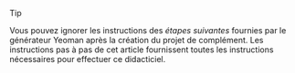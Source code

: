 > [!TIP]
> Vous pouvez ignorer les instructions des *étapes suivantes* fournies par le générateur Yeoman après la création du projet de complément. Les instructions pas à pas de cet article fournissent toutes les instructions nécessaires pour effectuer ce didacticiel.